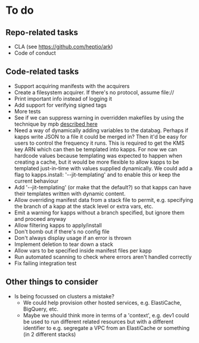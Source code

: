 # To do
## Repo-related tasks
* CLA (see https://github.com/heptio/ark)
* Code of conduct

## Code-related tasks
* Support acquiring manifests with the acquirers
* Create a filesystem acquirer. If there's no protocol, assume file:// 
* Print important info instead of logging it
* Add support for verifying signed tags
* More tests 
* See if we can suppress warning in overridden makefiles by using the technique
  by mpb [described here](https://stackoverflow.com/questions/11958626/make-file-warning-overriding-commands-for-target)
* Need a way of dynamically adding variables to the databag. Perhaps if kapps write JSON to a file it could be 
  merged in? Then it'd be easy for users to control the frequency it runs. This is required to get the KMS key
  ARN which can then be templated into kapps. For now we can hardcode values because templating was expected
  to happen when creating a cache, but it would be more flexible to allow kapps to be templated just-in-time
  with values supplied dynamically. We could add a flag to kapps.install: '--jit-templating' and 
  to enable this or keep the current behaviour
* Add '--jit-templating' (or make that the default?) so that kapps can have their templates written with dynamic content.
* Allow overriding manifest data from a stack file to permit, e.g. specifying the branch of a kapp at the stack level
  or extra vars, etc.
* Emit a warning for kapps without a branch specified, but ignore them and proceed anyway
* Allow filtering kapps to apply/install
* Don't bomb out if there's no config file
* Don't always display usage if an error is thrown
* Implement deletion to tear down a stack
* Allow vars to be specified inside manifest files per kapp
* Run automated scanning to check where errors aren't handled correctly
* Fix failing integration test

## Other things to consider
* Is being focussed on clusters a mistake? 
    * We could help provision other hosted services, e.g. ElastiCache, BigQuery, etc. 
    * Maybe we should think more in terms of a 'context', e.g. dev1 could be used to run different related
      resources but with a different identifier to e.g. segregate a VPC from an ElastiCache or something (in 2 
      different stacks)
  